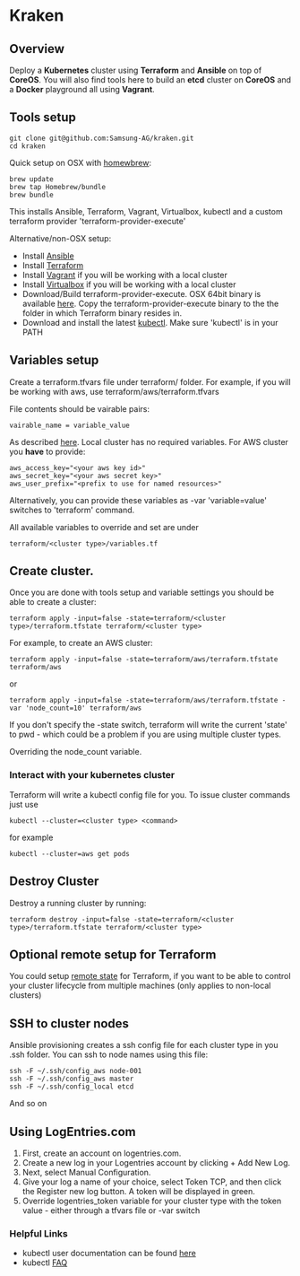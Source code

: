 # Kraken

## Overview
Deploy a __Kubernetes__ cluster using __Terraform__  and __Ansible__ on top of __CoreOS__. You will also find tools here to build an __etcd__ cluster on __CoreOS__ and a __Docker__ playground all using __Vagrant__.

## Tools setup
 
    git clone git@github.com:Samsung-AG/kraken.git
    cd kraken
 
Quick setup on OSX with [homewbrew](http://brew.sh/):
    
    brew update
    brew tap Homebrew/bundle
    brew bundle
    
This installs Ansible, Terraform, Vagrant, Virtualbox, kubectl and a custom terraform provider 'terraform-provider-execute'

Alternative/non-OSX setup:

* Install [Ansible](https://github.com/ansible/ansible/releases)
* Install [Terraform](https://terraform.io/downloads.html)
* Install [Vagrant](https://www.vagrantup.com/downloads.html) if you will be working with a local cluster
* Install [Virtualbox](https://www.virtualbox.org/wiki/Downloads) if you will be working with a local cluster
* Download/Build terraform-provider-execute. OSX 64bit binary is available [here](https://github.com/Samsung-AG/terraform-provider-execute/releases). Copy the terraform-provider-execute binary to the the folder in which Terraform binary resides in.
* Download and install the latest [kubectl](https://github.com/GoogleCloudPlatform/kubernetes/releases/latest). Make sure 'kubectl' is in your PATH

## Variables setup

Create a terraform.tfvars file under terraform/<cluster type> folder. For example, if you will be working with aws, use terraform/aws/terraform.tfvars

File contents should be vairable pairs:

    vairable_name = variable_value
    
As described [here](https://www.terraform.io/intro/getting-started/variables.html). Local cluster has no required variables. For AWS cluster you __have__ to provide:

    aws_access_key="<your aws key id>"
    aws_secret_key="<your aws secret key>"
    aws_user_prefix="<prefix to use for named resources>"
    
Alternatively, you can provide these variables as -var 'variable=value' switches to 'terraform' command. 

All available variables to override and set are under 

    terraform/<cluster type>/variables.tf

## Create cluster.

Once you are done with tools setup and variable settings you should be able to create a cluster:
    
    terraform apply -input=false -state=terraform/<cluster type>/terraform.tfstate terraform/<cluster type>
    
For example, to create an AWS cluster:

    terraform apply -input=false -state=terraform/aws/terraform.tfstate terraform/aws
    
or 

    terraform apply -input=false -state=terraform/aws/terraform.tfstate -var 'node_count=10' terraform/aws

If you don't specify the -state switch, terraform will write the current 'state' to pwd - which could be a problem if you are using multiple cluster types. 
    
Overriding the node_count variable.

### Interact with your kubernetes cluster
Terraform will write a kubectl config file for you. To issue cluster commands just use 

    kubectl --cluster=<cluster type> <command>
    
for example

    kubectl --cluster=aws get pods

## Destroy Cluster
Destroy a running cluster by running:

    terraform destroy -input=false -state=terraform/<cluster type>/terraform.tfstate terraform/<cluster type>

## Optional remote setup for Terraform
You could setup [remote state](https://www.terraform.io/intro/getting-started/remote.html) for Terraform, if you want to be able to control your cluster lifecycle from multiple machines (only applies to non-local clusters)

## SSH to cluster nodes
Ansible provisioning creates a ssh config file for each cluster type in you .ssh folder. You can ssh to node names using this file:

    ssh -F ~/.ssh/config_aws node-001
    ssh -F ~/.ssh/config_aws master
    ssh -F ~/.ssh/config_local etcd

And so on

## Using LogEntries.com

1. First, create an account on logentries.com.
2. Create a new log in your Logentries account by clicking + Add New Log.
3. Next, select Manual Configuration.
4. Give your log a name of your choice, select Token TCP, and then click the Register new log button. A token will be displayed in green.
5. Override logentries_token variable for your cluster type with the token value - either through a tfvars file or -var switch

### Helpful Links
* kubectl user documentation can be found [here](https://github.com/GoogleCloudPlatform/kubernetes/blob/master/docs/kubectl.md)
*  kubectl [FAQ](https://github.com/GoogleCloudPlatform/kubernetes/wiki/User-FAQ)
